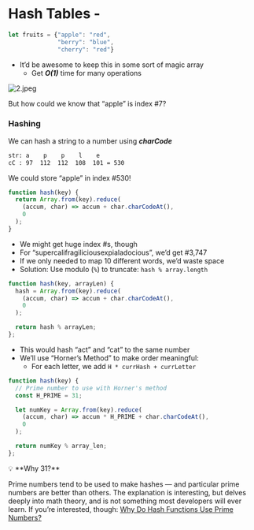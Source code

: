 # Hash Tables - 

```js
let fruits = {"apple": "red",
              "berry": "blue",
              "cherry": "red"}
```

- It’d be awesome to keep this in some sort of magic array
    - Get ***O(1)*** time for many operations

![2.jpeg](https://lessons.springboard.com/image/https%3A%2F%2Fs3-us-west-2.amazonaws.com%2Fsecure.notion-static.com%2F942b6ad4-dc5e-4cc1-9c24-2c4a2c971210%2F2.jpeg?table=block&id=a3f8d6a2-4a2e-42b1-961f-28ab1bd89df9&spaceId=163f1722-85e9-4a3c-adba-457a91094f00&width=1650&userId=&cache=v2)

But how could we know that “apple” is index #7?

### Hashing
We can hash a string to a number using ***charCode***

```txt
str: a    p    p    l    e
cC : 97  112  112  108  101 = 530
```

We could store “apple” in index #530!
```js
function hash(key) {
  return Array.from(key).reduce(
    (accum, char) => accum + char.charCodeAt(),
    0
  );
}
```

- We might get huge index #s, though
- For “supercalifragiliciousexpialadocious”, we’d get #3,747
- If we only needed to map 10 different words, we’d waste space
- Solution: Use modulo (`%`) to truncate: `hash % array.length`

```js
function hash(key, arrayLen) {
  hash = Array.from(key).reduce(
    (accum, char) => accum + char.charCodeAt(),
    0
  );

  return hash % arrayLen;
};
```

- This would hash “act” and “cat” to the same number
- We’ll use “Horner’s Method” to make order meaningful:
    - For each letter, we add `H * currHash + currLetter`

```js
function hash(key) {
  // Prime number to use with Horner's method
  const H_PRIME = 31;

  let numKey = Array.from(key).reduce(
    (accum, char) => accum * H_PRIME + char.charCodeAt(),
    0
  );

  return numKey % array_len;
};
```

<aside>
💡 **Why 31?**

Prime numbers tend to be used to make hashes — and particular prime numbers are better than others. The explanation is interesting, but delves deeply into math theory, and is not something most developers will ever learn. If you’re interested, though: [Why Do Hash Functions Use Prime Numbers?](https://computinglife.wordpress.com/2008/11/20/why-do-hash-functions-use-prime-numbers/)

</aside>
